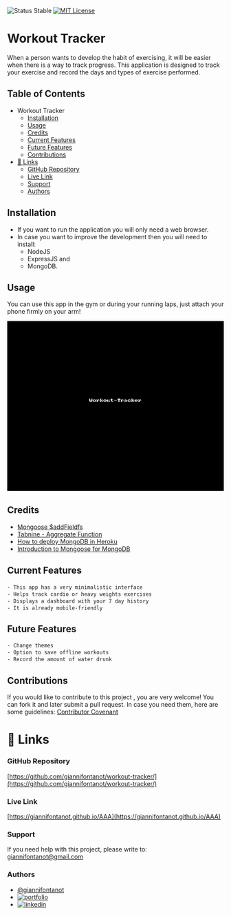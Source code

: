 
![Status Stable](https://img.shields.io/badge/Status-Stable-blue)
[![MIT License](https://img.shields.io/badge/License-MIT%20License-brightgreen)](https://github.com/tterb/atomic-design-ui/blob/master/LICENSEs)
# Workout Tracker
When a person wants to develop the habit of exercising, it will be easier when there is a way to track progress. This application is designed to track your exercise and record the days and types of exercise performed.
## Table of Contents
- Workout Tracker
  * [Installation](#installation)
  * [Usage](#usage)
  * [Credits](#credits)
  * [Current Features](#current-features)
  * [Future Features](#future-features)
  * [Contributions](#contributions)
- [🔗 Links](#---links)
    + [GitHub Repository](#github-repository)
    + [Live Link](#live-link)
    + [Support](#support)
    + [Authors](#authors)
## Installation
- If you want to run the application you will only need a web browser. 
- In case you want to improve the development then you will need to install:
	+ NodeJS 
	+ ExpressJS and 
	+ MongoDB.
## Usage
You can use this app in the gym or during your running laps, just attach your phone firmly on your arm!

![workout-tracker.gif](workout-tracker.gif)
## Credits
 - [Mongoose $addFieldfs](https://docs.mongodb.com/manual/reference/operator/aggregation/addFields/#mongodb-pipeline-pipe.-addFields)
 - [Tabnine - Aggregate Function](https://www.tabnine.com/code/javascript/functions/mongoose/Model/aggregate)
 - [How to deploy MongoDB in Heroku](https://www.mongodb.com/developer/how-to/use-atlas-on-heroku/)
 - [Introduction to Mongoose for MongoDB](https://www.freecodecamp.org/news/introduction-to-mongoose-for-mongodb-d2a7aa593c57/)

## Current Features
````````````````````````
- This app has a very minimalistic interface
- Helps track cardio or heavy weights exercises
- Displays a dashboard with your 7 day history
- It is already mobile-friendly
````````````````````````
## Future Features
````````````````````````
- Change themes
- Option to save offline workouts
- Record the amount of water drunk
````````````````````````
## Contributions
If you would like to contribute to this project , you are very welcome! You can fork it and later submit a pull request. 
In case you need them, here are some guidelines: [Contributor Covenant](https://www.contributor-covenant.org/)
# 🔗 Links
### GitHub Repository
[https://github.com/giannifontanot/workout-tracker/](https://github.com/giannifontanot/workout-tracker/)
### Live Link
[https://giannifontanot.github.io/AAA](https://giannifontanot.github.io/AAA)
### Support
If you need help with this project, please write to: [giannifontanot@gmail.com](https://mailto:giannifontanot@gmail.com)
### Authors
 - [@giannifontanot](https://www.github.com/giannifontanot)
 - [![portfolio](https://img.shields.io/badge/my_portfolio-000?style=for-the-badge&logo=ko-fi&logoColor=white)](https://giannifontanot.github.io/portfolio/)
 - [![linkedin](https://img.shields.io/badge/linkedin-0A66C2?style=for-the-badge&logo=linkedin&logoColor=white)](https://www.linkedin.com/in/gianni-fontanot/)